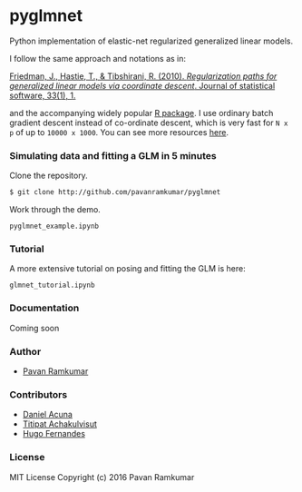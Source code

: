 # pyglmnet

Python implementation of elastic-net regularized generalized linear models.

I follow the same approach and notations as in:

[Friedman, J., Hastie, T., & Tibshirani, R. (2010). _Regularization paths for generalized linear models via coordinate descent_. Journal of statistical software, 33(1), 1.](https://core.ac.uk/download/files/153/6287975.pdf)

and the accompanying widely popular [R package](https://web.stanford.edu/~hastie/glmnet/glmnet_alpha.html).
I use ordinary batch gradient descent instead of co-ordinate descent, which is very fast for `N x p` of up to `10000 x 1000`.
You can see more resources [here](resources.md).

### Simulating data and fitting a GLM in 5 minutes

Clone the repository.

```bash
$ git clone http://github.com/pavanramkumar/pyglmnet
```

Work through the demo.

```
pyglmnet_example.ipynb
```

### Tutorial
A more extensive tutorial on posing and fitting the GLM is here:

```
glmnet_tutorial.ipynb
```

### Documentation
Coming soon

### Author
* [Pavan Ramkumar](http:/github.com/pavanramkumar)

### Contributors
* [Daniel Acuna](http:/github.com/daniel-acuna)
* [Titipat Achakulvisut](http:/github.com/titipata)
* [Hugo Fernandes](http:/github.com/hugoguh)

### License
MIT License Copyright (c) 2016 Pavan Ramkumar
